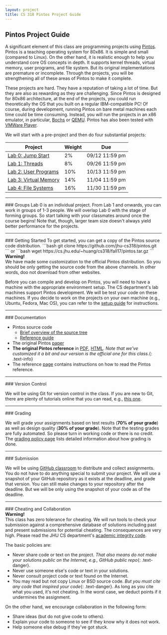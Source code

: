 ```yaml
---
layout: project
title: CS 318 Pintos Project Guide
---
```


## Pintos Project Guide

A significant element of this class are programming projects using
[Pintos](http://pintos-os.org). Pintos is a teaching operating system 
for 80x86. It is simple and small (compared to Linux). On the other hand,
it is realistic enough to help you understand core OS concepts in depth. 
It supports kernel threads, virtual memory, user programs, and file system. 
But its original implementations are premature or incomplete. Through the 
projects, you will be strengthening all of these areas of Pintos to make 
it complete.

These projects are hard. They have a reputation of taking a lot of time. But
they are also as rewarding as they are challenging. Since Pintos is designed
for 80x86 architecture, at the end of the projects, you could run theoretically 
the OS that you built on a regular IBM-compatible PC! Of course, during development, 
running Pintos on bare metal machines each time could be time consuming. Instead,
you will run the projects in an x86 emulator, in particular, [Bochs](http://bochs.sourceforge.net)
or [QEMU](http://fabrice.bellard.free.fr/qemu/). Pintos has also been tested with
[VMWare Player](http://www.vmware.com/).

We will start with a pre-project and then do four substantial projects:

<table class="table table-bordered table-striped table-hover" id="schedule-table">
  <thead>
    <tr class="info">
      <th>Project</th>
      <th>Weight</th>
      <th>Due</th>
    </tr>
  </thead>
  <tbody>
  <tr>
    <td><a href="project0.html">Lab 0: Jump Start</a></td>
    <td>2%</td>
    <td>09/12 11:59 pm</td>
  </tr>
  <tr>
    <td><a href="project1.html">Lab 1: Threads</a></td>
    <td>8%</td>
    <td>09/26 11:59 pm</td>
  </tr>
  <tr>
    <td><a href="project2.html">Lab 2: User Programs</a></td>
    <td>10%</td>
    <td>10/13 11:59 pm</td>
  </tr>
  <tr>
    <td><a href="project3.html">Lab 3: Virtual Memory</a></td>
    <td>14%</td>
    <td>11/04 11:59 pm</td>
  </tr>
  <tr>
    <td><a href="project4.html">Lab 4: File Systems</a></td>
    <td>16%</td>
    <td>11/30 11:59 pm</td>
  </tr>
  </tbody>
</table>


<HR SIZE="6">
### Groups
Lab 0 is an individual project. From Lab 1 and onwards, you can work in groups of 
1-3 people. We will overlap Lab 0 with the stage of forming groups. So start
talking with your classmates around once the course begins! Note that, though,
larger team size doesn't always yield better performance for the projects.

<HR SIZE="6">
### Getting Started
To get started, you can get a copy of the Pintos source code distribution.
```bash
git clone https://github.com/jhu-cs318/pintos.git
```
or
```bash
wget https://cs.jhu.edu/~huang/cs318/fall17/pintos.tar.gz
```
<div class="panel panel-warning">
  <div class="panel-heading">
    <strong>Warning!</strong>
  </div>
  <div class="panel-body">
    We have made some customization to the official Pintos distribution. So you 
    should be only getting the source code from the above channels. In other words,
    doo not download from other websites.
  </div>
</div>

Before you can compile and develop on Pintos, you will need to have a machine
with the appropriate environment setup. The CS department's lab machines support 
Pintos development. We will be test your code on these machines. If you decide to 
work on the projects on your own machine (e.g., Ubuntu, Fedora, Mac OS), you can 
refer to the [setup guide](setup.html) for instructions.

<HR SIZE="6">
### Documentation

* Pintos source code 
  - [Brief overview of the source tree](listing_0.html)
  - [Reference guide](pintos_6.html)
* The original Pintos [paper](https://benpfaff.org/papers/pintos.pdf)
* **The original Pintos reference** in [PDF](pintos.pdf), [HTML](pintos.html). *Note that 
  we've customized it a bit and our version is the official one for this class.*{: .text-info}
* The reference [page](/references.html) contains instructions on how to read the Pintos
  reference.

<HR SIZE="6">
### Version Control

We will be using Git for version control in the class. If you are new to Git, there
are plenty of tutorials online that you can read, e.g., [this one](https://www.atlassian.com/git/tutorials).

<HR SIZE="6">
### Grading

We will grade your assignments based on test results (**70% of your grade**)
as well as design quality (**30% of your grade**). Note that the testing grades
are fully automated. So please turn in working code or there is no credit. 
The [grading policy page](grading.html) lists detailed information about how 
grading is done.

<HR SIZE="6">
### Submission

We will be using [GitHub classroom](https://education.github.com) to distribute 
and collect assignments. You do not have to do anything special to submit your project. 
We will use a snapshot of your GitHub repository as it exists at the deadline, and 
grade that version. You can still make changes to your repository after the deadline.
But we will be only using the snapshot of your code as of the deadline.

<HR SIZE="6">
### Cheating and Collaboration
<div class="panel panel-danger">
  <div class="panel-heading">
    <strong>Warning!</strong>
  </div>
  <div class="panel-body">
  This class has zero tolerance for cheating. We will run tools to check your submission 
  against a comprehensive database of solutions including past and present submissions 
  for potential cheating. The consequences are very high. Please
  read the JHU CS department's <a href="https://www.cs.jhu.edu/academic-integrity-code">academic integrity code</a>.
</div>
</div>

The basic policies are:
* Never share code or text on the project. *That also means do not make your solutions
  public on the Internet, e.g., GitHub public repo*{: .text-danger}.
* Never use someone else's code or text in your solutions.
* Never consult project code or text found on the Internet.
* You may read but not copy Linux or BSD source code. *But you must cite any code
  that inspired your code*{: .text-danger}. As long as you cite what you used, it's
  not cheating. In the worst case, we deduct points if it undermines 
  the assignment.

On the other hand, we encourage collaboration in the following form:
* Share ideas (but do not give code to others).
* Explain your code to someone to see if they know why it does not work.
* Help someone else debug if they've got stuck.
